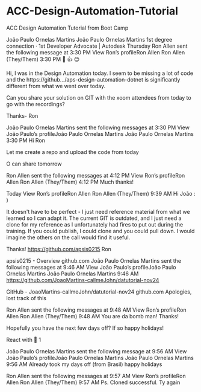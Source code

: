 # ACC-Design-Automation-Tutorial
ACC Design Automation Tutorial from Boot Camp

João Paulo Ornelas Martins
João Paulo Ornelas Martins
1st degree connection
· 1st
Developer Advocate | Autodesk
Thursday
Ron Allen sent the following message at 3:30 PM
View Ron’s profileRon Allen
Ron Allen (They/Them)  3:30 PM
👏
👍
😊



Hi,
I was in the Design Automation today. I seem to be missing a lot of code and the https://github.../aps-design-automation-dotnet is significantly different from what we went over today.

Can you share your solution on GIT with the xoom attendees from today to go with the recordings?

Thanks-
Ron

João Paulo Ornelas Martins sent the following messages at 3:30 PM
View João Paulo’s profileJoão Paulo Ornelas Martins
João Paulo Ornelas Martins  3:30 PM
Hi Ron

Let me create a repo and upload the code from today

O can share tomorrow

Ron Allen sent the following messages at 4:12 PM
View Ron’s profileRon Allen
Ron Allen (They/Them)  4:12 PM
Much thanks!

Today
View Ron’s profileRon Allen
Ron Allen (They/Them)  9:39 AM
Hi João : )

It doesn't have to be perfect - I just need reference material from what we learned so I can adapt it. The current GIT is outdated, and I just need a clone for my reference as I unfortunately had fires to put out during the training. If you could publish, I could clone and you could pull down. I would imagine the others on the call would find it useful.

Thanks!
https://github.com/apsis0215
Ron


apsis0215 - Overview
github.com
João Paulo Ornelas Martins sent the following messages at 9:46 AM
View João Paulo’s profileJoão Paulo Ornelas Martins
João Paulo Ornelas Martins  9:46 AM
https://github.com/JoaoMartins-callmeJohn/datutorial-nov24


GitHub - JoaoMartins-callmeJohn/datutorial-nov24
github.com
Apologies, lost track of this

Ron Allen sent the following messages at 9:48 AM
View Ron’s profileRon Allen
Ron Allen (They/Them)  9:48 AM
You are da bomb man! Thanks!

Hopefully you have the next few days off? If so happy holidays!


React with
🙏
1

João Paulo Ornelas Martins sent the following message at 9:56 AM
View João Paulo’s profileJoão Paulo Ornelas Martins
João Paulo Ornelas Martins  9:56 AM
Already took my days off (from Brasil) happy holidays

Ron Allen sent the following messages at 9:57 AM
View Ron’s profileRon Allen
Ron Allen (They/Them)  9:57 AM
Ps. Cloned successful. Ty again 
